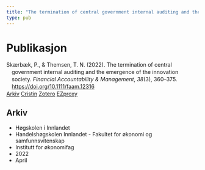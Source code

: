 ```yaml
---
title: "The termination of central government internal auditing and the emergence of the innovation society"
type: pub
---
```

<h1>Publikasjon</h1>
<article id="csl-bib-container-9ZGBG2BP" class="csl-bib-container">
  <div class="csl-bib-body" style="line-height: 1.35; padding-left: 1em; text-indent:-1em;">
  <div class="csl-entry">Sk&#xE6;rb&#xE6;k, P., &amp; Themsen, T. N. (2022). The termination of central government internal auditing and the emergence of the innovation society. <i>Financial Accountability &amp; Management</i>, <i>38</i>(3), 360&#x2013;375. <a href="https://doi.org/10.1111/faam.12316">https://doi.org/10.1111/faam.12316</a></div>
</div>
  <div class="csl-bib-buttons">
    <a href="#taxonomy-article-9ZGBG2BP" class="csl-bib-button">Arkiv</a>
    <a href="https://app.cristin.no/results/show.jsf?id=2016636" alt="Cristin URL" class="csl-bib-button">Cristin</a>
    <a href="http://zotero.org/groups/5022929/items/9ZGBG2BP" alt="Zotero URL" class="csl-bib-button">Zotero</a>
    <a href="http://ezproxy.inn.no/login?url=https://doi.org/10.1111/faam.12316" class="csl-bib-button">EZproxy</a>
  </div>
  <div id="csl-bib-meta-container-9ZGBG2BP"></div>
</article>
<div id="csl-bib-meta-9ZGBG2BP" class="csl-bib-meta">
  <article id="taxonomy-article-9ZGBG2BP" class="taxonomy-article">
    <h1>Arkiv</h1>
    <ul>
      <li>Høgskolen i Innlandet</li>
      <li>Handelshøgskolen Innlandet - Fakultet for økonomi og samfunnsvitenskap</li>
      <li>Institutt for økonomifag</li>
      <li>2022</li>
      <li>April</li>
    </ul>
  </article>
</div>
